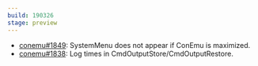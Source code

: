 ```yaml
---
build: 190326
stage: preview
---
```


* [conemu#1849](https://github.com/Maximus5/ConEmu/issues/1849): SystemMenu does not appear if ConEmu is maximized.
* [conemu#1838](https://github.com/Maximus5/ConEmu/issues/1838): Log times in CmdOutputStore/CmdOutputRestore.

